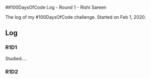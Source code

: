 ##100DaysOfCode Log - Round 1 - Rishi Sareen

The log of my #100DaysOfCode challenge. Started on Feb 1, 2020.

## Log

### R1D1 
Studied....

### R1D2